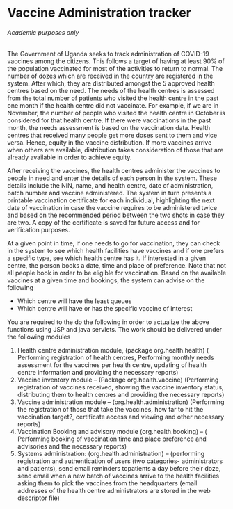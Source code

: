 # Vaccine Administration tracker
###### Academic purposes only
The Government of Uganda seeks to track administration of COVID-19 vaccines among the citizens. This follows a target of having at least 90% of the population vaccinated for most of the activities to
return to normal. The number of dozes which are received in the country are registered in the system.
After which, they are distributed amongst the 5 approved health centres based on the need. The needs
of the health centres is assessed from the total number of patients who visited the health centre in the
past one month if the health centre did not vaccinate. For example, if we are in November, the number
of people who visited the health centre in October is considered for that health centre. If there were
vaccinations in the past month, the needs assessment is based on the vaccination data. Health centres
that received many people get more doses sent to them and vice versa. Hence, equity in the vaccine
distribution. If more vaccines arrive when others are available, distribution takes consideration of
those that are already available in order to achieve equity.

After receiving the vaccines, the health centres administer the vaccines to people in need and enter
the details of each person in the system. These details include the NIN, name, and health centre, date
of administration, batch number and vaccine administered. The system in turn presents a printable
vaccination certificate for each individual, highlighting the next date of vaccination in case the vaccine
requires to be administered twice and based on the recommended period between the two shots in
case they are two. A copy of the certificate is saved for future access and for verification purposes.

At a given point in time, if one needs to go for vaccination, they can check in the system to see which
health facilities have vaccines and if one prefers a specific type, see which health centre has it. If
interested in a given centre, the person books a date, time and place of preference. Note that not all
people book in order to be eligible for vaccination. Based on the available vaccines at a given time and bookings,
the system can advise on the following
* Which centre will have the least queues
* Which centre will have or has the specific vaccine of interest

You are required to the do the following in order to actualize the above functions using JSP and java
servlets. The work should be delivered under the following modules
1) Health centre administration module, (package org.health.health) ( Performing registration
of health centres, Performing monthly needs assessment for the vaccines per health centre,
updating of health centre information and providing the necessary reports)
2) Vaccine inventory module – (Package org.health.vaccine) (Performing registration of
vaccines received, showing the vaccine inventory status, distributing them to health centres
and providing the necessary reports)
3) Vaccine administration module – (org.health.administration) (Performing the registration
of those that take the vaccines, how far to hit the vaccination target?, certificate access and
viewing and other necessary reports)
4) Vaccination Booking and advisory module (org.health.booking) – ( Performing booking of
vaccination time and place preference and advisories and the necessary reports)
5) Systems administration: (org.health.administration) – (performing registration and
authentication of users (two categories- administrators and patients), send email reminders topatients a day before their doze, send email when a new batch of vaccines arrive to the health
facilities asking them to pick the vaccines from the headquarters (email addresses of the health
centre administrators are stored in the web descriptor file)
